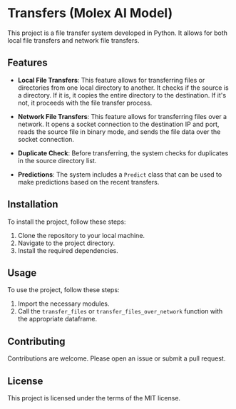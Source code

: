 # Transfers (Molex AI Model)

This project is a file transfer system developed in Python. It allows for both local file transfers and network file transfers.

## Features

- **Local File Transfers**: This feature allows for transferring files or directories from one local directory to another. It checks if the source is a directory. If it is, it copies the entire directory to the destination. If it's not, it proceeds with the file transfer process.

- **Network File Transfers**: This feature allows for transferring files over a network. It opens a socket connection to the destination IP and port, reads the source file in binary mode, and sends the file data over the socket connection.

- **Duplicate Check**: Before transferring, the system checks for duplicates in the source directory list.

- **Predictions**: The system includes a `Predict` class that can be used to make predictions based on the recent transfers.

## Installation

To install the project, follow these steps:

1. Clone the repository to your local machine.
2. Navigate to the project directory.
3. Install the required dependencies.

## Usage

To use the project, follow these steps:

1. Import the necessary modules.
2. Call the `transfer_files` or `transfer_files_over_network` function with the appropriate dataframe.

## Contributing

Contributions are welcome. Please open an issue or submit a pull request.

## License

This project is licensed under the terms of the MIT license.
